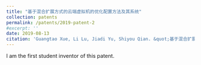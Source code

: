 ```yaml
---
title: "基于混合扩展方式的云端虚拟机的优化配置方法及其系统"
collection: patents
permalink: /patents/2019-patent-2
#excerpt: ''
date: 2019-08-13
citation: 'Guangtao Xue, Li Lu, Jiadi Yu, Shiyou Qian. &quot;基于混合扩展方式的云端虚拟机的优化配置方法及其系统.&quot; <i>to appear</i>. 2019. P.R.China.'
---
```


I am the first student inventor of this patent.

